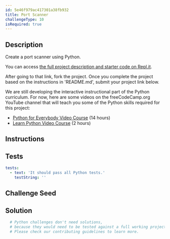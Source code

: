 ```yaml
---
id: 5e46f979ac417301a38fb932
title: Port Scanner
challengeType: 10
isRequired: true
---
```


## Description
<section id='description'>
Create a port scanner using Python.

You can access <a href='https://repl.it/@freeCodeCamp/fcc-port-scanner' target='_blank'>the full project description and starter code on Repl.it</a>.

After going to that link, fork the project. Once you complete the project based on the instructions in 'README.md', submit your project link below.

We are still developing the interactive instructional part of the Python curriculum. For now, here are some videos on the freeCodeCamp.org YouTube channel that will teach you some of the Python skills required for this project:
<ul>
  <li>
    <a href='https://localhost:8000/news/python-for-everybody/'>Python for Everybody Video Course</a> (14 hours)
  </li>
  <li>
    <a href='https://localhost:8000/news/learn-python-basics-in-depth-video-course/'>Learn Python Video Course</a> (2 hours)
  </li>
<ul>

</section>

## Instructions
<section id='instructions'>

</section>

## Tests
<section id='tests'>

```yml
tests:
  - text: 'It should pass all Python tests.'
    testString: ''

```

</section>

## Challenge Seed
<section id='challengeSeed'>

</section>

## Solution
<section id='solution'>

```py
  # Python challenges don't need solutions,
  # because they would need to be tested against a full working project.
  # Please check our contributing guidelines to learn more.
```

</section>
